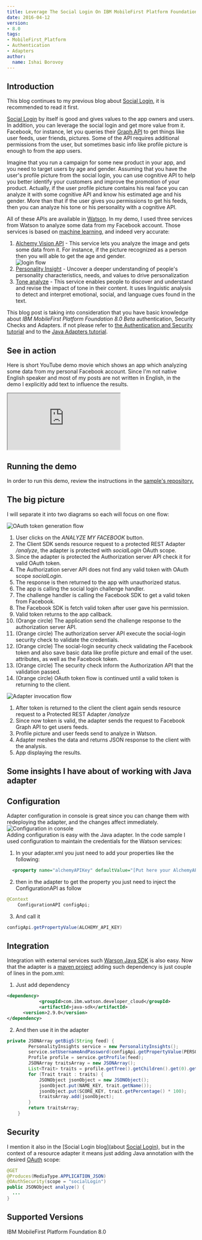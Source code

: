 ```yaml
---
title: Leverage The Social Login On IBM MobileFirst Platform Foundation 8.0
date: 2016-04-12
version:
- 8.0
tags:
- MobileFirst_Platform
- Authentication
- Adapters
author:
  name: Ishai Borovoy
---
```

## Introduction
This blog continues to my previous blog about [Social Login]({{site.baseurl}}/blog/2016/04/06/social-login-with-ibm-mobilefirst-platform-foundation/), it is recommended to read it first.   

[Social Login](https://www.wikiwand.com/en/Social_login) by itself is good and gives values to the app owners and users.  In addition, you can leverage the social login and get more value from it.  Facebook, for instance, let you queries their [Graph API](https://developers.facebook.com/docs/graph-api) to get things like user feeds, user friends, pictures. Some of the API requires additional permissions from the user, but sometimes basic info like profile picture is enough to from the app users.  

Imagine that you run a campaign for some new product in your app, and you need to target users by age and gender.  Assuming that you have the user's profile picture from the social login, you can use cognitive API to help you better identify your customers and improve the promotion of  your product.  Actually, if the user profile picture contains his real face you can analyze it with some cognitive API and know his estimated age and his gender.  More than that if the user gives you permissions to get his feeds, then you can analyze his tone or his personality with a cognitive API.  

All of these APIs are available in [Watson](http://www.ibm.com/smarterplanet/us/en/ibmwatson/).  In my demo, I used three services from Watson to analyze some data from my Facebook account.  Those services is based on [machine learning](https://www.wikiwand.com/en/Machine_learning), and indeed very accurate:  

1. [Alchemy Vision API](http://www.alchemyapi.com/products/alchemyvision) - This service lets you analyze the image and gets some data from it. For instance, if the picture recognized as a person then you will able to get the age and gender.  
![login flow]({{site.baseurl}}/assets/blog/2016-04-12-leverage-the-social-login/AlchemyVisionAPI.png)
2. [Personality Insight](http://www.ibm.com/smarterplanet/us/en/ibmwatson/developercloud/personality-insights.html) - Uncover a deeper understanding of people's personality characteristics, needs, and values to drive personalization
3. [Tone analyze](https://tone-analyzer-demo.mybluemix.net/) - This service enables people to discover and understand and revise the impact of tone in their content. It uses linguistic analysis to detect and interpret emotional, social, and language cues found in the text.  

This blog post is taking into consideration that you have basic knowledge about *IBM MobileFirst Platform Foundation 8.0 Beta* authentication, Security Checks and Adapters. if not please refer to [the Authentication and Security tutorial]({{site.baseurl}}/tutorials/en/foundation/8.0/authentication-and-security/) and to the [Java Adapters tutorial]({{site.baseurl}}/tutorials/en/foundation/8.0/adapters/java-adapters/).

## See in action
Here is short YouTube demo movie which shows an app which analyzing some data from my personal Facebook account.  Since I'm not native English speaker and most of my posts are not written in English, in the demo I explicitly add text to influence the results.
<div class="sizer">
  <div class="embed-responsive embed-responsive-16by9">
    <iframe src="https://www.youtube.com/embed/XVceqBIXZnU"></iframe>
  </div>
</div>

## Running the demo
In order to run this demo, review the instructions in the [sample's repository.](https://github.com/mfpdev/mfp-advanced-adapters-samples/tree/development/custom-security-checks/social-app-samples/AnalyzeFacebookWithWatsonSample/AnalyzeMyFacebookApp)

## The big picture
I will separate it into two diagrams so each will focus on one flow:  

![OAuth token generation flow]({{site.baseurl}}/assets/blog/2016-04-12-leverage-the-social-login/token-flow.jpg)  

1. User clicks on the *ANALYZE MY FACEBOOK* button.   
2. The Client SDK sends resource request to a protected REST Adapter */analyze*, the adapter is protected with *socialLogin* OAuth scope.  
3. Since the adapter is protected the Authorization server API check it for valid OAuth token.  
4. The Authorization server API does not find any valid token with OAuth scope *socialLogin*.  
5. The response is then returned to the app with unauthorized status.  
6. The app is calling the social login challenge handler.  
7. The challenge handler is calling the Facebook SDK to get a valid token from Facebook.  
8. The Facebook SDK is fetch valid token after user gave his permission.  
9. Valid token returns to the app callback.  
1. (Orange circle) The application send the challenge response to the authorization server API.  
2. (Orange circle) The authorization server API execute the social-login security check to validate the credentials.  
3. (Orange circle) The social-login security check validating the Facebook token and also save basic data like profile picture and email of the user.   attributes, as well as the Facebook token.  
4. (Orange circle) The security check inform the Authorization API that the validation passed.  
5. (Orange circle) OAuth token flow is continued until a valid token is returning to the client.

![Adapter invocation flow]({{site.baseurl}}/assets/blog/2016-04-12-leverage-the-social-login/resource-flow.jpg)

1. After token is returned to the client the client again sends resource request to a Protected REST Adapter */analyze*
2. Since now token is valid, the adapter sends the request to Facebook Graph API to get users feeds.  
3. Profile picture and user feeds send to analyze in Watson.
4. Adapter meshes the data and returns JSON response to the client with the analysis.
5. App displaying the results.

## Some insights I have about of working with Java adapter

## Configuration
Adapter configuration in console is great since you can change them with redeploying the adapter, and the changes affect immediately.
![Configuration in console]({{site.baseurl}}/assets/blog/2016-04-12-leverage-the-social-login/Configuration.png)  
Adding configuration is easy with the Java adapter.
In the code sample I used configuration to maintain the credentials for the Watson services:

1. In your adapter.xml you just need to add your properties like the following:  

```xml
  <property name="alchemyAPIKey" defaultValue="[Put here your AlchemyAPI Key]" description="See http://www.ibm.com/smarterplanet/us/en/ibmwatson/developercloud/alchemy-language.html"/>
```

2. then in the adapter to get the property you just need to inject the ConfigurationAPI as follow

```java
@Context
    ConfigurationAPI configApi;
```

3. And call it  

```java
configApi.getPropertyValue(ALCHEMY_API_KEY)
```

## Integration
Integration with external services such [Warson Java SDK](https://github.com/watson-developer-cloud/java-sdk) is also easy.
Now that the adapter is a [maven project](https://maven.apache.org/) adding such dependency is just couple of lines in the pom.xml:

1. Just add dependency  

```xml
<dependency>
            <groupId>com.ibm.watson.developer_cloud</groupId>
            <artifactId>java-sdk</artifactId>
      <version>2.9.0</version>
</dependency>
```

2. And then use it in the adapter

```java
private JSONArray getBig5(String feed) {
        PersonalityInsights service = new PersonalityInsights();
        service.setUsernameAndPassword(configApi.getPropertyValue(PERSONALITY_INSIGHT_USER), configApi.getPropertyValue(PERSONALITY_INSIGHT_PASSWORD));
        Profile profile = service.getProfile(feed);
        JSONArray traitsArray = new JSONArray();
        List<Trait> traits = profile.getTree().getChildren().get(0).getChildren().get(0).getChildren();
        for (Trait trait : traits) {
            JSONObject jsonObject = new JSONObject();
            jsonObject.put(NAME_KEY, trait.getName());
            jsonObject.put(SCORE_KEY, trait.getPercentage() * 100);
            traitsArray.add(jsonObject);
        }
        return traitsArray;
    }
```
## Security
I mention it also in the [Social Login blog](about [Social Login]({{site.baseurl}}/blog/2016/04/06/social-login-with-ibm-mobilefirst-platform-foundation/)), but in the context of a resource adapter it means just adding Java annotation with the desired [OAuth](https://www.wikiwand.com/en/OAuth) scope:   

```java
@GET
@Produces(MediaType.APPLICATION_JSON)
@OAuthSecurity(scope = "socialLogin")
public JSONObject analyze() {
  ...
}
```
## Supported Versions
IBM MobileFirst Platform Foundation 8.0
